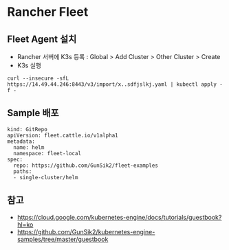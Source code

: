 
# Rancher Fleet

## Fleet Agent 설치
- Rancher 서버에 K3s 등록 : Global > Add Cluster > Other Cluster > Create
- K3s 실행
```
curl --insecure -sfL https://14.49.44.246:8443/v3/import/x..sdfjslkj.yaml | kubectl apply -f -
```

## Sample 배포 
```
kind: GitRepo
apiVersion: fleet.cattle.io/v1alpha1
metadata:
  name: helm
  namespace: fleet-local
spec:
  repo: https://github.com/GunSik2/fleet-examples
  paths:
  - single-cluster/helm
```

## 참고
- https://cloud.google.com/kubernetes-engine/docs/tutorials/guestbook?hl=ko
- https://github.com/GunSik2/kubernetes-engine-samples/tree/master/guestbook
